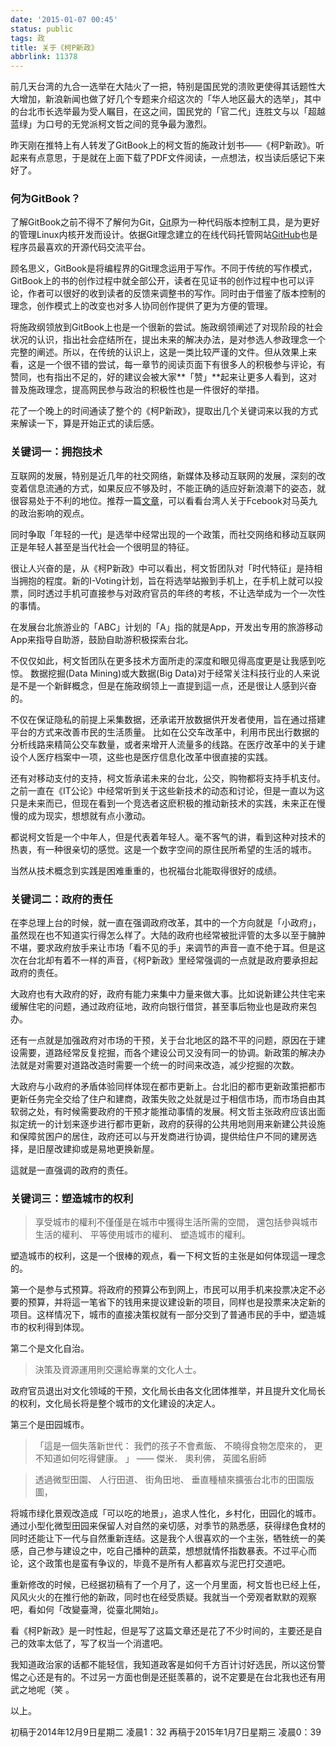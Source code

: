 ```yaml
---
date: '2015-01-07 00:45'
status: public
tags: 政
title: 关于《柯P新政》
abbrlink: 11378
---
```


前几天台湾的九合一选举在大陆火了一把，特别是国民党的溃败更使得其话题性大大增加，新浪新闻也做了好几个专题来介绍这次的「华人地区最大的选举」，其中的台北市长选举最为受人瞩目，在这之间，国民党的「官二代」连胜文与以「超越蓝绿」为口号的无党派柯文哲之间的竞争最为激烈。

昨天刚在推特上有人转发了GitBook上的柯文哲的施政计划书——《柯P新政》。听起来有点意思，于是就在上面下载了PDF文件阅读，一点想法，权当读后感记下来好了。

###  何为GitBook？

了解GitBook之前不得不了解何为Git，[Git](http://zh.wikipedia.org/wiki/Git)原为一种代码版本控制工具，是为更好的管理Linux内核开发而设计。依据Git理念建立的在线代码托管网站[GitHub](www.github.com)也是程序员最喜欢的开源代码交流平台。

顾名思义，GitBook是将编程界的Git理念运用于写作。不同于传统的写作模式，GitBook上的书的创作过程中就全部公开，读者在见证书的创作过程中也可以评论，作者可以很好的收到读者的反馈来调整书的写作。同时由于借鉴了版本控制的理念，创作模式上的改变也对多人协同创作提供了更为方便的管理。

将施政纲领放到GitBook上也是一个很新的尝试。施政纲领阐述了对现阶段的社会状况的认识，指出社会症结所在，提出未来的解决办法，是对参选人参政理念一个完整的阐述。所以，在传统的认识上，这是一类比较严谨的文件。但从效果上来看，这是一个很不错的尝试，每一章节的阅读页面下有很多人的积极参与评论，有赞同，也有指出不足的，好的建议会被大家**「赞」**起来让更多人看到，这对普及施政理念，提高网民参与政治的积极性也是一件很好的举措。

花了一个晚上的时间通读了整个的《柯P新政》，提取出几个关键词来以我的方式来解读一下，算是开始正式的读后感。

###  关键词一：拥抱技术

互联网的发展，特别是近几年的社交网络，新媒体及移动互联网的发展，深刻的改变着信息流通的方式，如果反应不够及时，不能正确的适应好新浪潮下的姿态，就很容易处于不利的地位。推荐一篇[文章](http://www.hungry.tw/2014/11/2008-2014.html)，可以看看台湾人关于Fcebook对马英九的政治影响的观点。

同时争取「年轻的一代」是选举中经常出现的一个政策，而社交网络和移动互联网正是年轻人甚至是当代社会一个很明显的特征。

很让人兴奋的是，从《柯P新政》中可以看出，柯文哲团队对「时代特征」是持相当拥抱的程度。新的I-Voting计划，旨在将选举站搬到手机上，在手机上就可以投票，同时透过手机可直接参与对政府官员的年终的考核，不让选举成为一个一次性的事情。

在发展台北旅游业的「ABC」计划的「A」指的就是App，开发出专用的旅游移动App来指导自助游，鼓励自助游积极探索台北。

不仅仅如此，柯文哲团队在更多技术方面所走的深度和眼见得高度更是让我感到吃惊。
数据挖掘(Data Mining)或大数据(Big Data)对于经常关注科技行业的人来说是不是一个新鲜概念，但是在施政纲领上一直提到這一点，还是很让人感到兴奋的。

不仅在保证隐私的前提上采集数据，还承诺开放数据供开发者使用，旨在通过搭建平台的方式来改善市民的生活质量。
比如在公交车改革中，利用市民出行数据的分析线路来精简公交车数量，或者来增开人流量多的线路。在医疗改革中的关于建设个人医疗档案中一项，这些也是医疗信息化改革中很直接的实践。

还有对移动支付的支持，柯文哲承诺未来的台北，公交，购物都将支持手机支付。
之前一直在《IT公论》中经常听到关于这些新技术的动态和讨论，但是一直以为这只是未来而已，但现在看到一个竞选者这麽积极的推动新技术的实践，未来正在慢慢的成为现实，想想就有点小激动。

都说柯文哲是一个中年人，但是代表着年轻人。毫不客气的讲，看到这种对技术的热衷，有一种很亲切的感觉。这是一个数字空间的原住民所希望的生活的城市。

当然从技术概念到实践是困难重重的，也祝福台北能取得很好的成绩。

###  关键词二：政府的责任

在李总理上台的时候，就一直在强调政府改革，其中的一个方向就是「小政府」，虽然现在也不知道实行得怎么样了。大陆的政府也经常被批评管的太多以至于臃肿不堪，要求政府放手来让市场「看不见的手」来调节的声音一直不绝于耳。但是这次在台北却有着不一样的声音，《柯P新政》里经常强调的一点就是政府要承担起政府的责任。

大政府也有大政府的好，政府有能力来集中力量来做大事。比如说新建公共住宅来缓解住宅的问题，通过政府征地，政府向银行借贷，甚至事后物业也是政府来包办。

还有一点就是加强政府对市场的干预，关于台北地区的路不平的问题，原因在于建设需要，道路经常反复挖掘，而各个建设公司又没有同一的协调。新政策的解决办法就是对需要对道路改造时需要一个统一的时间来改造，减少挖掘的次数。

大政府与小政府的矛盾体验同样体现在都市更新上。台北旧的都市更新政策把都市更新任务完全交给了住户和建商，政策失败之处就是过于相信市场，而市场自由其软弱之处，有时候需要政府的干预才能推动事情的发展。柯文哲主张政府应该出面拟定统一的计划来逐步进行都市更新，政府的获得的公共用地则用来新建公共设施和保障贫困户的居住，政府还可以与开发商进行协调，提供给住户不同的建房选择，是旧屋改建抑或是易地更换新屋。

這就是一直强调的政府的责任。

###  关键词三：塑造城市的权利

> 享受城市的權利不僅僅是在城市中獲得生活所需的空間， 還包括參與城市生活的權利、 平等使用城市的權利、 塑造城市的權利。

塑造城市的权利，这是一个很棒的观点，看一下柯文哲的主张是如何体现這一理念的。

第一个是参与式预算。将政府的预算公布到网上，市民可以用手机来投票决定不必要的预算，并将這一笔省下的钱用来提议建设新的项目，同样也是投票来决定新的项目。这样情况下，城市的直接决策权就有一部分交到了普通市民的手中，塑造城市的权利得到体现。

第二个是文化自治。

> 決策及資源運用則交還給專業的文化人士。

 
政府官员退出对文化领域的干预，文化局长由各文化团体推举，并且提升文化局长的权利，文化局长将是整个城市的文化建设的决定人。

第三个是田园城市。

>「這是一個失落新世代： 我們的孩子不會煮飯、 不曉得食物怎麼來的， 更不知道如何吃得健康。 」
> —— 傑米． 奧利佛， 英國名廚師

  
> 透過微型田園、 人行田道、 街角田地、 垂直種植來擴張台北市的田園版圖，

将城市绿化景观改造成「可以吃的地景」，追求人性化，乡村化，田园化的城市。通过小型化微型田园来保留人对自然的亲切感，对季节的熟悉感，获得绿色食材的同时还能让下一代与自然重新连结。这是我个人很喜欢的一个主张，牺牲统一的美感，自己参与建设之中，吃自己播种的蔬菜，想想就情怀指数暴表。不过平心而论，这个政策也是蛮有争议的，毕竟不是所有人都喜欢与泥巴打交道吧。

重新修改的时候，已经据初稿有了一个月了，这一个月里面，柯文哲也已经上任，风风火火的在推行他的新政，同时也在经受质疑。我就当一个旁观者默默的观察吧，看如何「改變臺灣，從臺北開始」。

看《柯P新政》是一时性起，但是写了这篇文章还是花了不少时间的，主要还是自己的效率太低了，写了权当一个消遣吧。

我知道政治家的话都不能轻信，我知道政客是如何千方百计讨好选民，所以这份警惕之心还是有的。不过另一方面也倒是还挺羡慕的，说不定要是在台北我也还有用武之地呢（笑 。

以上。

初稿于2014年12月9日星期二       凌晨1：32
再稿于2015年1月7日星期三         凌晨0：39